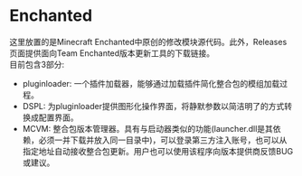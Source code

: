 # Enchanted
这里放置的是Minecraft Enchanted中原创的修改模块源代码。此外，Releases页面提供面向Team Enchanted版本更新工具的下载链接。  
目前包含3部分:  
- pluginloader: 一个插件加载器，能够通过加载插件简化整合包的模组加载过程。  
- DSPL: 为pluginloader提供图形化操作界面，将静默参数以简洁明了的方式转换成配置界面。
- MCVM: 整合包版本管理器。具有与启动器类似的功能(launcher.dll是其依赖，必须一并下载并放入同一目录中)，可以登录第三方注入账号，也可以从指定地址自动接收整合包更新。用户也可以使用该程序向版本提供商反馈BUG或建议。  
